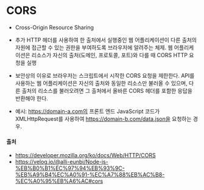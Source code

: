 # CORS

- Cross-Origin Resource Sharing
- 추가 HTTP 헤더를 사용하여 한 출처에서 실행중인 웹 어플리케이션이 다른 출처의 자원에 접근할 수 있는 권한을 부여하도록 브라우저에 알려주는 체제. 웹 어플리케이션은 리소스가 자신의 출처(도메인, 프로토콜, 포트)와 다를 때 CORS HTTP 요청을 실행
- 보안상의 이유로 브라우저는 스크립트에서 시작한 CORS 요청을 제한한다. API를 사용하는 웹 어플리케이션은 자신의 출처와 동일한 리소스만 불러올 수 있으며, 다른 출처의 리소스를 불러오려면 그 출처에서 올바른 CORS 헤더를 포함한 응답을 반환해야 한다.

- 예시: https://domain-a.com의 프론트 엔드 JavaScript 코드가 XMLHttpRequest를 사용하여 https://domain-b.com/data.json을 요청하는 경우.

#### 출처

- https://developer.mozilla.org/ko/docs/Web/HTTP/CORS
- https://velog.io/@alli-eunbi/Node-js-%EB%B0%B1%EC%97%94%EB%93%9C-%EB%A9%B4%EC%A0%91-%EC%A7%88%EB%AC%B8-%EC%A0%95%EB%A6%AC#cors
